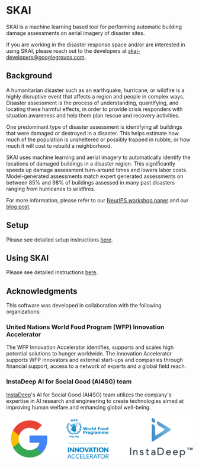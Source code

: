 # SKAI

SKAI is a machine learning based tool for performing automatic building damage assessments on aerial imagery of disaster sites.

If you are working in the disaster response space and/or are interested in using SKAI, please reach out to the developers at [skai-developers@googlegroups.com](mailto:skai-developers@googlegroups.com).

## Background

A humanitarian disaster such as an earthquake, hurricane, or wildfire is a highly disruptive event that affects a region and people in complex ways. Disaster assessment is the process of understanding, quantifying, and locating these harmful effects, in order to provide crisis responders with situation awareness and help them plan rescue and recovery activities.

One predominant type of disaster assessment is identifying all buildings that were damaged or destroyed in a disaster. This helps estimate how much of the population is unsheltered or possibly trapped in rubble, or how much it will cost to rebuild a neighborhood.

SKAI uses machine learning and aerial imagery to automatically identify the locations of damaged buildings in a disaster region. This significantly speeds up damage assessment turn-around times and lowers labor costs. Model-generated assessments match expert generated assessments on between 85% and 98% of buildings assessed in many past disasters ranging from hurricanes to wildfires.

For more information, please refer to our [NeurIPS workshop paper](https://arxiv.org/abs/2011.14004) and our [blog post](https://ai.googleblog.com/2020/06/machine-learning-based-damage.html).


## Setup

Please see detailed setup instructions [here](setup.md).


## Using SKAI

Please see detailed instructions [here](assessment_instructions.md).


## Acknowledgments

This software was developed in collaboration with the following organizations:

### United Nations World Food Program (WFP) Innovation Accelerator

The WFP Innovation Accelerator identifies, supports and scales high potential solutions to hunger worldwide. The Innovation Accelerator supports WFP innovators and external start-ups and companies through financial support, access to a network of experts and a global field reach.

### InstaDeep AI for Social Good (AI4SG) team

[InstaDeep](https://www.instadeep.com/)'s AI for Social Good (AI4SG) team utilizes the company's expertise in AI research and engineering to create technologies aimed at improving human welfare and enhancing global well-being.

![collaborators logos](skai-contributor-logo.png)
